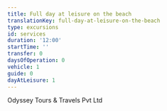 ```yaml
---
title: Full day at leisure on the beach
translationKey: full-day-at-leisure-on-the-beach
type: excursions
id: services
duration: '12:00'
startTime: ''
transfer: 0
daysOfOperation: 0
vehicle: 1
guide: 0
dayAtLeisure: 1
---
```

Odyssey Tours & Travels Pvt Ltd